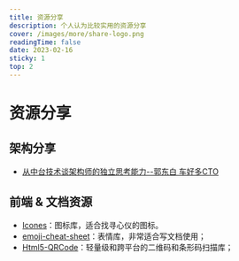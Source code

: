 ```yaml
---
title: 资源分享
description: 个人认为比较实用的资源分享
cover: /images/more/share-logo.png
readingTime: false
date: 2023-02-16
sticky: 1
top: 2
---
```


# 资源分享

## 架构分享

- [从中台技术谈架构师的独立思考能力--郭东白 车好多CTO](https://time.geekbang.org/opencourse/intro/100069401)


## 前端 & 文档资源
- [Icones](https://icones.js.org/)：图标库，适合找寻心仪的图标。
- [emoji-cheat-sheet](https://github.com/ikatyang/emoji-cheat-sheet)：表情库，非常适合写文档使用；
- [Html5-QRCode](https://github.com/mebjas/html5-qrcode)：轻量级和跨平台的二维码和条形码扫描库；

